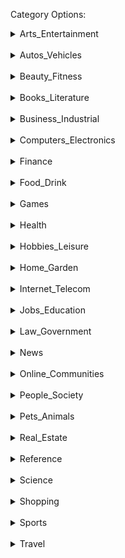 Category Options:
<details>
<summary>Arts_Entertainment</summary>
<br>
<div>Celebrities_Entertainment_News</div><br>
<details>
<summary>Comics_Animation</summary>
<br>
<div>Animated_Films</div><br>
<div>Anime_Manga</div><br>
<div>Cartoons</div><br>
<div>Comics</div>
</details>
<br>
<details>
<summary>Entertainment_Industry</summary>
<br>
<details>
<summary>Film_TV_Industry</summary>
<br>
<div>Film_TV_Awards</div><br>
<div>Film_TV_Production</div>
</details>
<br>
<details>
<summary>Recording_Industry</summary>
<br>
<div>Music_Awards</div><br>
<div>Record_Labels</div>
</details>

</details>
<br>
<details>
<summary>Events_Listings</summary>
<br>
<div>Clubs_Nightlife</div><br>
<div>Concerts_Music_Festivals</div><br>
<div>Film_Festivals</div><br>
<div>Live_Sporting_Events</div><br>
<div>Movie_Listings_Theater_Showtimes</div><br>
<div>Ticket_Sales</div>
</details>
<br>
<details>
<summary>Fun_Trivia</summary>
<br>
<div>DressUp_Fashion_Games</div><br>
<div>FlashBased_Entertainment</div><br>
<div>Fun_Tests_Silly_Surveys</div>
</details>
<br>
<details>
<summary>Humor</summary>
<br>
<div>Comedy_Films</div><br>
<div>Live_Comedy</div><br>
<div>Political_Humor</div><br>
<div>Spoofs_Satire</div><br>
<div>TV_Comedies</div>
</details>
<br>
<details>
<summary>Movies</summary>
<br>
<details>
<summary>Action_Adventure_Films</summary>
<br>
<div>Martial_Arts_Films</div><br>
<div>Superhero_Films</div><br>
<div>Western_Films</div>
</details>
<br>
<div>Animated_Films</div><br>
<div>Bollywood_South_Asian_Film</div><br>
<details>
<summary>Classic_Films</summary>
<br>
<div>Silent_Films</div>
</details>
<br>
<div>Comedy_Films</div><br>
<div>Cult_Indie_Films</div><br>
<div>Documentary_Films</div><br>
<div>Drama_Films</div><br>
<details>
<summary>DVD_Video_Shopping</summary>
<br>
<div>DVD_Video_Rentals</div>
</details>
<br>
<div>Family_Films</div><br>
<div>Film_TV_Awards</div><br>
<div>Film_Festivals</div><br>
<div>Horror_Films</div><br>
<div>Movie_Memorabilia</div><br>
<details>
<summary>Movie_Reference</summary>
<br>
<div>Movie_Reviews_Previews</div>
</details>
<br>
<div>Musical_Films</div><br>
<div>Romance_Films</div><br>
<div>Science_Fiction_Fantasy_Films</div><br>
<div>Thriller_Crime_Mystery_Films</div>
</details>
<br>
<details>
<summary>Music_Audio</summary>
<br>
<div>CD_Audio_Shopping</div><br>
<details>
<summary>Classical_Music</summary>
<br>
<div>Opera</div>
</details>
<br>
<div>Country_Music</div><br>
<div>Dance_Electronic_Music</div><br>
<div>Experimental_Industrial_Music</div><br>
<div>Folk_Traditional_Music</div><br>
<details>
<summary>Jazz_Blues</summary>
<br>
<div>Blues</div><br>
<div>Jazz</div>
</details>
<br>
<div>Latin_Pop</div><br>
<div>Music_Art_Memorabilia</div><br>
<div>Music_Education_Instruction</div><br>
<details>
<summary>Music_Equipment_Technology</summary>
<br>
<div>DJ_Resources_Equipment</div><br>
<div>Music_Recording_Technology</div><br>
<details>
<summary>Musical_Instruments</summary>
<br>
<div>Drums_Percussion</div><br>
<div>Guitars</div><br>
<div>Pianos_Keyboards</div>
</details>
<br>
<div>Samples_Sound_Libraries</div>
</details>
<br>
<details>
<summary>Music_Reference</summary>
<br>
<div>Music_Composition_Theory</div><br>
<div>Sheet_Music</div><br>
<div>Song_Lyrics_Tabs</div>
</details>
<br>
<div>Music_Streams_Downloads</div><br>
<div>Pop_Music</div><br>
<details>
<summary>Radio</summary>
<br>
<div>Podcasting</div><br>
<div>Talk_Radio</div>
</details>
<br>
<details>
<summary>Religious_Music</summary>
<br>
<div>Christian_Gospel_Music</div>
</details>
<br>
<details>
<summary>Rock_Music</summary>
<br>
<div>Classic_Rock_Oldies</div><br>
<div>Hard_Rock_Progressive</div><br>
<div>Indie_Alternative_Music</div><br>
<div>Metal</div><br>
<div>Punk</div>
</details>
<br>
<div>Soundtracks</div><br>
<details>
<summary>Urban_HipHop</summary>
<br>
<div>Rap_HipHop</div><br>
<div>Reggaeton</div><br>
<div>Soul_RB</div>
</details>
<br>
<div>Vocals_Show_Tunes</div><br>
<details>
<summary>World_Music</summary>
<br>
<div>African_Music</div><br>
<div>Arab_Middle_Eastern_Music</div><br>
<div>East_Asian_Music</div><br>
<details>
<summary>Latin_American_Music</summary>
<br>
<div>Brazilian_Music</div><br>
<div>Latin_Pop</div><br>
<div>Reggaeton</div><br>
<div>Salsa_Tropical_Music</div>
</details>
<br>
<details>
<summary>Reggae_Caribbean_Music</summary>
<br>
<div>Reggaeton</div>
</details>
<br>
<div>South_Asian_Music</div>
</details>

</details>
<br>
<details>
<summary>Offbeat</summary>
<br>
<div>Edgy_Bizarre</div><br>
<div>Occult_Paranormal</div>
</details>
<br>
<details>
<summary>Online_Media</summary>
<br>
<div>FlashBased_Entertainment</div><br>
<div>Music_Streams_Downloads</div><br>
<details>
<summary>Online_Games</summary>
<br>
<div>Massive_Multiplayer</div>
</details>
<br>
<details>
<summary>Online_Image_Galleries</summary>
<br>
<div>Photo_Image_Sharing</div><br>
<div>Photo_Rating_Sites</div><br>
<div>Stock_Photography</div>
</details>
<br>
<details>
<summary>Online_Video</summary>
<br>
<div>Video_Sharing</div>
</details>
<br>
<div>Web_Portals</div><br>
<div>Webcams_Virtual_Tours</div>
</details>
<br>
<details>
<summary>Performing_Arts</summary>
<br>
<div>Acting_Theater</div><br>
<div>Broadway_Musical_Theater</div><br>
<div>Dance</div><br>
<div>Opera</div>
</details>
<br>
<details>
<summary>TV_Video</summary>
<br>
<details>
<summary>Online_Video</summary>
<br>
<div>Video_Sharing</div>
</details>
<br>
<div>TV_Commercials</div><br>
<div>TV_Guides_Reference</div><br>
<div>TV_Networks_Stations</div><br>
<details>
<summary>TV_Shows_Programs</summary>
<br>
<div>TV_Comedies</div><br>
<details>
<summary>TV_Dramas</summary>
<br>
<div>TV_Crime_Legal_Shows</div><br>
<div>TV_Medical_Shows</div><br>
<div>TV_Soap_Operas</div>
</details>
<br>
<div>TV_FamilyOriented_Shows</div><br>
<div>TV_Game_Shows</div><br>
<div>TV_Reality_Shows</div><br>
<div>TV_SciFi_Fantasy_Shows</div><br>
<div>TV_Talk_Shows</div>
</details>

</details>
<br>
<details>
<summary>Visual_Art_Design</summary>
<br>
<div>Architecture</div><br>
<div>Art_Craft_Supplies</div><br>
<div>Arts_Education</div><br>
<details>
<summary>Design</summary>
<br>
<div>CAD_CAM</div><br>
<div>Graphic_Design</div><br>
<div>Industrial_Product_Design</div><br>
<div>Interior_Design</div>
</details>
<br>
<div>Painting</div><br>
<details>
<summary>Photographic_Digital_Arts</summary>
<br>
<details>
<summary>Camera_Photo_Equipment</summary>
<br>
<div>Binoculars_Telescopes_Optical_Devices</div><br>
<details>
<summary>Cameras_Camcorders</summary>
<br>
<div>Camcorders</div><br>
<div>Camera_Lenses</div><br>
<div>Cameras</div>
</details>

</details>
<br>
<details>
<summary>Photo_Video_Software</summary>
<br>
<div>Video_File_Formats_Codecs</div>
</details>

</details>

</details>

</details>
<br>
<details>
<summary>Autos_Vehicles</summary>
<br>
<div>Automotive_Industry</div><br>
<div>Bicycles_Accessories</div><br>
<div>Boats_Watercraft</div><br>
<div>Campers_RVs</div><br>
<div>Classic_Vehicles</div><br>
<details>
<summary>Commercial_Vehicles</summary>
<br>
<div>Cargo_Trucks_Trailers</div>
</details>
<br>
<div>Custom_Performance_Vehicles</div><br>
<details>
<summary>Hybrid_Alternative_Vehicles</summary>
<br>
<div>Electric_PlugIn_Vehicles</div>
</details>
<br>
<div>Microcars_City_Cars</div><br>
<div>Motorcycles</div><br>
<div>OffRoad_Vehicles</div><br>
<div>Personal_Aircraft</div><br>
<div>Scooters_Mopeds</div><br>
<details>
<summary>Trucks_SUVs</summary>
<br>
<div>SUVs</div><br>
<div>Trucks</div><br>
<div>Vans_Minivans</div>
</details>
<br>
<details>
<summary>Vehicle_Brands</summary>
<br>
<div>Acura</div><br>
<div>Audi</div><br>
<div>Bentley</div><br>
<div>BMW</div><br>
<div>Buick</div><br>
<div>Cadillac</div><br>
<div>Chevrolet</div><br>
<div>Chrysler</div><br>
<div>Citroën</div><br>
<div>Dodge</div><br>
<div>Ferrari</div><br>
<div>Fiat</div><br>
<div>Ford</div><br>
<div>GMDaewoo</div><br>
<div>GMC</div><br>
<div>Honda</div><br>
<div>Hummer</div><br>
<div>Hyundai</div><br>
<div>Isuzu</div><br>
<div>Jaguar</div><br>
<div>Jeep</div><br>
<div>Kia</div><br>
<div>Lamborghini</div><br>
<div>Land_Rover</div><br>
<div>Lexus</div><br>
<div>Lincoln</div><br>
<div>Maserati</div><br>
<div>Mazda</div><br>
<div>MercedesBenz</div><br>
<div>Mercury</div><br>
<div>Mini</div><br>
<div>Mitsubishi</div><br>
<details>
<summary>Nissan</summary>
<br>
<div>Infiniti</div>
</details>
<br>
<div>Peugeot</div><br>
<div>Pontiac</div><br>
<div>Porsche</div><br>
<div>RenaultSamsung</div><br>
<div>RollsRoyce</div><br>
<div>Saab</div><br>
<div>Saturn</div><br>
<div>Subaru</div><br>
<div>Suzuki</div><br>
<details>
<summary>Toyota</summary>
<br>
<div>Scion</div>
</details>
<br>
<div>VauxhallOpel</div><br>
<div>Volkswagen</div><br>
<div>Volvo</div>
</details>
<br>
<details>
<summary>Vehicle_Codes_Driving_Laws</summary>
<br>
<div>Drunk_Driving_Law</div>
</details>
<br>
<div>Vehicle_Licensing_Registration</div><br>
<div>Vehicle_Maintenance</div><br>
<details>
<summary>Vehicle_Parts_Accessories</summary>
<br>
<div>Auto_Exterior</div><br>
<div>Auto_Interior</div><br>
<details>
<summary>Car_Electronics</summary>
<br>
<div>Car_Audio</div><br>
<div>Car_Video</div><br>
<div>GPS_Navigation</div>
</details>
<br>
<div>Engine_Transmission</div><br>
<div>Vehicle_Fuels_Lubricants</div><br>
<div>Vehicle_Wheels_Tires</div>
</details>
<br>
<details>
<summary>Vehicle_Shopping</summary>
<br>
<div>Fuel_Economy_Gas_Prices</div><br>
<div>Vehicle_Specs_Reviews_Comparisons</div>
</details>
<br>
<div>Vehicle_Shows</div>
</details>
<br>
<details>
<summary>Beauty_Fitness</summary>
<br>
<div>Beauty_Pageants</div><br>
<div>Body_Art</div><br>
<details>
<summary>Cosmetic_Procedures</summary>
<br>
<div>Cosmetic_Surgery</div>
</details>
<br>
<div>Cosmetology_Beauty_Professionals</div><br>
<details>
<summary>Face_Body_Care</summary>
<br>
<div>Hygiene_Toiletries</div><br>
<div>MakeUp_Cosmetics</div><br>
<div>Perfumes_Fragrances</div><br>
<div>Skin_Nail_Care</div><br>
<div>Unwanted_Body_Facial_Hair_Removal</div>
</details>
<br>
<details>
<summary>Fashion_Style</summary>
<br>
<div>Fashion_Designers_Collections</div><br>
<div>Fashion_Modeling</div>
</details>
<br>
<details>
<summary>Fitness</summary>
<br>
<div>Bodybuilding</div><br>
<div>Yoga_Pilates</div>
</details>
<br>
<details>
<summary>Hair_Care</summary>
<br>
<div>Hair_Loss</div>
</details>
<br>
<details>
<summary>Spas_Beauty_Services</summary>
<br>
<div>Massage_Therapy</div>
</details>
<br>
<div>Weight_Loss</div>
</details>
<br>
<details>
<summary>Books_Literature</summary>
<br>
<div>Biographies_Quotations</div><br>
<div>Book_Retailers</div><br>
<div>Childrens_Literature</div><br>
<div>EBooks</div><br>
<div>Fan_Fiction</div><br>
<div>Literary_Classics</div><br>
<div>Magazines</div><br>
<div>Poetry</div><br>
<div>Writers_Resources</div>
</details>
<br>
<details>
<summary>Business_Industrial</summary>
<br>
<details>
<summary>Advertising_Marketing</summary>
<br>
<details>
<summary>Marketing_Services</summary>
<br>
<div>Loyalty_Cards_Programs</div>
</details>
<br>
<div>Public_Relations</div><br>
<div>Search_Engine_Optimization_Marketing</div><br>
<div>Telemarketing</div>
</details>
<br>
<details>
<summary>Aerospace_Defense</summary>
<br>
<div>Defense_Industry</div><br>
<div>Space_Technology</div>
</details>
<br>
<details>
<summary>Agriculture_Forestry</summary>
<br>
<div>Agricultural_Equipment</div><br>
<div>Aquaculture</div><br>
<div>Crops_Seed</div><br>
<div>Food_Production</div><br>
<div>Forestry</div><br>
<div>Horticulture</div><br>
<div>Livestock</div>
</details>
<br>
<div>Automotive_Industry</div><br>
<div>Business_Education</div><br>
<details>
<summary>Business_Finance</summary>
<br>
<div>Commercial_Lending</div><br>
<div>Investment_Banking</div><br>
<div>Risk_Management</div><br>
<div>Venture_Capital</div>
</details>
<br>
<details>
<summary>Business_News</summary>
<br>
<details>
<summary>Company_News</summary>
<br>
<div>Company_Earnings</div><br>
<div>Mergers_Acquisitions</div>
</details>
<br>
<div>Economy_News</div><br>
<div>Financial_Markets</div><br>
<div>Fiscal_Policy_News</div>
</details>
<br>
<details>
<summary>Business_Operations</summary>
<br>
<div>Business_Plans_Presentations</div><br>
<details>
<summary>Human_Resources</summary>
<br>
<div>Compensation_Benefits</div><br>
<div>Corporate_Training</div><br>
<div>Payroll_Services</div><br>
<div>Recruitment_Staffing</div>
</details>
<br>
<details>
<summary>Management</summary>
<br>
<div>Business_Process</div><br>
<details>
<summary>Project_Management</summary>
<br>
<div>Project_Management_Software</div>
</details>
<br>
<div>Strategic_Planning</div><br>
<div>Supply_Chain_Management</div>
</details>

</details>
<br>
<details>
<summary>Business_Services</summary>
<br>
<details>
<summary>Advertising_Marketing</summary>
<br>
<details>
<summary>Marketing_Services</summary>
<br>
<div>Loyalty_Cards_Programs</div>
</details>
<br>
<div>Public_Relations</div><br>
<div>Search_Engine_Optimization_Marketing</div><br>
<div>Telemarketing</div>
</details>
<br>
<div>Consulting</div><br>
<details>
<summary>Corporate_Events</summary>
<br>
<div>Trade_Shows_Conventions</div>
</details>
<br>
<details>
<summary>ECommerce_Services</summary>
<br>
<div>Merchant_Services_Payment_Systems</div>
</details>
<br>
<div>Fire_Security_Services</div><br>
<div>Knowledge_Management</div><br>
<details>
<summary>Office_Services</summary>
<br>
<div>Office_Facilities_Management</div>
</details>
<br>
<details>
<summary>Office_Supplies</summary>
<br>
<div>Business_Cards_Stationary</div><br>
<div>Office_Furniture</div><br>
<details>
<summary>Printers_Copiers_Fax</summary>
<br>
<div>Copiers</div><br>
<div>Fax_Machines</div><br>
<div>Ink_Toner</div><br>
<div>Printers</div><br>
<div>Scanners</div>
</details>

</details>
<br>
<div>Outsourcing</div><br>
<details>
<summary>Photo_Video_Services</summary>
<br>
<div>Stock_Photography</div>
</details>
<br>
<div>Physical_Asset_Management</div><br>
<div>Quality_Control_Tracking</div><br>
<div>Signage</div><br>
<div>Writing_Editing_Services</div>
</details>
<br>
<details>
<summary>Chemicals_Industry</summary>
<br>
<div>Agrochemicals</div><br>
<div>Cleaning_Agents</div><br>
<div>Coatings_Adhesives</div><br>
<div>Dyes_Pigments</div><br>
<div>Plastics_Polymers</div>
</details>
<br>
<details>
<summary>Construction_Maintenance</summary>
<br>
<details>
<summary>Building_Materials_Supplies</summary>
<br>
<div>Doors_Windows</div><br>
<div>HVAC_Climate_Control</div><br>
<div>Nails_Screws_Fasteners</div><br>
<div>Plumbing_Fixtures_Equipment</div><br>
<div>Wood_Plastics</div>
</details>
<br>
<div>Civil_Engineering</div><br>
<div>Construction_Consulting_Contracting</div><br>
<div>Urban_Regional_Planning</div>
</details>
<br>
<details>
<summary>Energy_Utilities</summary>
<br>
<div>Electricity</div><br>
<div>Nuclear_Energy</div><br>
<details>
<summary>Oil_Gas</summary>
<br>
<div>Vehicle_Fuels_Lubricants</div>
</details>
<br>
<div>Renewable_Alternative_Energy</div><br>
<details>
<summary>Waste_Management</summary>
<br>
<div>Recycling</div>
</details>
<br>
<div>Water_Supply_Treatment</div>
</details>
<br>
<details>
<summary>Enterprise_Technology</summary>
<br>
<div>Customer_Relationship_Management</div><br>
<div>Data_Management</div><br>
<details>
<summary>ECommerce_Services</summary>
<br>
<div>Merchant_Services_Payment_Systems</div>
</details>
<br>
<div>Enterprise_Resource_Planning</div>
</details>
<br>
<details>
<summary>Entertainment_Industry</summary>
<br>
<details>
<summary>Film_TV_Industry</summary>
<br>
<div>Film_TV_Awards</div><br>
<div>Film_TV_Production</div>
</details>
<br>
<details>
<summary>Recording_Industry</summary>
<br>
<div>Music_Awards</div><br>
<div>Record_Labels</div>
</details>

</details>
<br>
<details>
<summary>Hospitality_Industry</summary>
<br>
<div>Event_Planning</div><br>
<details>
<summary>Food_Service</summary>
<br>
<div>Grocery_Food_Retailers</div><br>
<div>Restaurant_Supply</div>
</details>

</details>
<br>
<details>
<summary>Industrial_Materials_Equipment</summary>
<br>
<details>
<summary>Fluid_Handling</summary>
<br>
<div>Valves_Hoses_Fittings</div>
</details>
<br>
<div>Generators</div><br>
<div>Heavy_Machinery</div>
</details>
<br>
<details>
<summary>Manufacturing</summary>
<br>
<div>Factory_Automation</div>
</details>
<br>
<div>Metals_Mining</div><br>
<div>Pharmaceuticals_Biotech</div><br>
<details>
<summary>Printing_Publishing</summary>
<br>
<details>
<summary>Document_Printing_Services</summary>
<br>
<div>Business_Cards_Stationary</div>
</details>
<br>
<div>Journalism_News_Industry</div>
</details>
<br>
<div>Professional_Trade_Associations</div><br>
<details>
<summary>Retail_Trade</summary>
<br>
<div>Retail_Equipment_Technology</div>
</details>
<br>
<details>
<summary>Small_Business</summary>
<br>
<div>Business_Formation</div><br>
<div>Home_Office</div><br>
<div>MLM_Business_Opportunities</div>
</details>
<br>
<div>Textiles_Nonwovens</div><br>
<details>
<summary>Transportation_Logistics</summary>
<br>
<div>Aviation</div><br>
<div>Distribution_Logistics</div><br>
<details>
<summary>Freight_Trucking</summary>
<br>
<div>Cargo_Trucks_Trailers</div>
</details>
<br>
<div>Import_Export</div><br>
<details>
<summary>Mail_Package_Delivery</summary>
<br>
<div>Couriers_Messengers</div>
</details>
<br>
<div>Maritime_Transport</div><br>
<div>Moving_Relocation</div><br>
<div>Packaging</div><br>
<details>
<summary>Parking</summary>
<br>
<div>Airport_Parking_Transportation</div>
</details>
<br>
<div>Public_Storage</div><br>
<div>Rail_Transport</div><br>
<div>Urban_Transport</div>
</details>

</details>
<br>
<details>
<summary>Computers_Electronics</summary>
<br>
<div>CAD_CAM</div><br>
<details>
<summary>Computer_Hardware</summary>
<br>
<details>
<summary>Computer_Components</summary>
<br>
<div>Chips_Processors</div><br>
<div>Computer_Memory</div><br>
<div>Sound_Video_Cards</div>
</details>
<br>
<details>
<summary>Computer_Drives_Storage</summary>
<br>
<div>CD_DVD_Drives_Burners</div><br>
<div>CD_DVD_Storage_Media</div><br>
<div>Computer_Memory</div><br>
<div>Data_Backup_Recovery</div><br>
<div>Flash_Drives_Memory_Cards</div><br>
<div>Hard_Drives</div><br>
<div>Memory_Card_Readers</div><br>
<div>Network_Storage</div>
</details>
<br>
<details>
<summary>Computer_Peripherals</summary>
<br>
<div>Computer_Monitors_Displays</div><br>
<div>Input_Devices</div><br>
<details>
<summary>Printers_Copiers_Fax</summary>
<br>
<div>Copiers</div><br>
<div>Fax_Machines</div><br>
<div>Ink_Toner</div><br>
<div>Printers</div><br>
<div>Scanners</div>
</details>

</details>
<br>
<div>Computer_Servers</div><br>
<div>Desktop_Computers</div><br>
<div>Hardware_Modding_Tuning</div><br>
<details>
<summary>Laptops_Notebooks</summary>
<br>
<div>Tablet_PCs</div>
</details>

</details>
<br>
<details>
<summary>Computer_Security</summary>
<br>
<div>Antivirus_Malware</div><br>
<div>Network_Security</div>
</details>
<br>
<details>
<summary>Consumer_Electronics</summary>
<br>
<details>
<summary>Audio_Equipment</summary>
<br>
<div>Headphones</div><br>
<div>MP3_Portable_Media_Players</div><br>
<div>Speakers</div><br>
<div>Stereo_Systems_Components</div>
</details>
<br>
<details>
<summary>Camera_Photo_Equipment</summary>
<br>
<div>Binoculars_Telescopes_Optical_Devices</div><br>
<details>
<summary>Cameras_Camcorders</summary>
<br>
<div>Camcorders</div><br>
<div>Camera_Lenses</div><br>
<div>Cameras</div>
</details>

</details>
<br>
<details>
<summary>Car_Electronics</summary>
<br>
<div>Car_Audio</div><br>
<div>Car_Video</div><br>
<div>GPS_Navigation</div>
</details>
<br>
<div>Electronic_Accessories</div><br>
<details>
<summary>Gadgets_Portable_Electronics</summary>
<br>
<div>EBook_Readers</div><br>
<div>Handheld_Game_Consoles</div><br>
<div>MP3_Portable_Media_Players</div><br>
<div>PDAs_Handhelds</div>
</details>
<br>
<details>
<summary>Game_Systems_Consoles</summary>
<br>
<div>Handheld_Game_Consoles</div><br>
<div>Nintendo</div><br>
<div>Sony_PlayStation</div><br>
<div>Xbox</div>
</details>
<br>
<div>GPS_Navigation</div><br>
<details>
<summary>TV_Video_Equipment</summary>
<br>
<div>DVRs_SetTop_Boxes</div><br>
<div>Home_Theater_Systems</div><br>
<div>Projectors_Screens</div><br>
<details>
<summary>Televisions</summary>
<br>
<div>HDTVs</div><br>
<div>LCD_TVs</div><br>
<div>Plasma_TVs</div><br>
<div>Projection_TVs</div>
</details>
<br>
<details>
<summary>Video_Players_Recorders</summary>
<br>
<div>BluRay_Players_Recorders</div><br>
<div>DVD_Players_Recorders</div>
</details>

</details>

</details>
<br>
<details>
<summary>Electronics_Electrical</summary>
<br>
<div>Data_Sheets_Electronics_Reference</div><br>
<div>Electromechanical_Devices</div><br>
<div>Electronic_Components</div><br>
<div>Optoelectronics_Fiber</div><br>
<div>Power_Supplies</div><br>
<div>Test_Measurement</div>
</details>
<br>
<details>
<summary>Enterprise_Technology</summary>
<br>
<div>Customer_Relationship_Management</div><br>
<div>Data_Management</div><br>
<details>
<summary>ECommerce_Services</summary>
<br>
<div>Merchant_Services_Payment_Systems</div>
</details>
<br>
<div>Enterprise_Resource_Planning</div>
</details>
<br>
<details>
<summary>Networking</summary>
<br>
<div>Data_Formats_Protocols</div><br>
<div>Distributed_Parallel_Computing</div><br>
<div>Network_Monitoring_Management</div><br>
<div>Networking_Equipment</div><br>
<div>VPN_Remote_Access</div>
</details>
<br>
<details>
<summary>Programming</summary>
<br>
<div>C_Cplusplus</div><br>
<div>Developer_Jobs</div><br>
<div>Development_Tools</div><br>
<div>Java</div><br>
<div>Scripting_Languages</div><br>
<div>Windows_NET</div>
</details>
<br>
<details>
<summary>Software</summary>
<br>
<details>
<summary>Business_Productivity_Software</summary>
<br>
<div>Accounting_Financial_Software</div><br>
<div>Calendar_Scheduling_Software</div><br>
<div>Presentation_Software</div><br>
<div>Project_Management_Software</div><br>
<div>Spreadsheet_Software</div><br>
<div>Word_Processing_Software</div>
</details>
<br>
<div>Device_Drivers</div><br>
<div>Educational_Software</div><br>
<div>Freeware_Shareware</div><br>
<details>
<summary>Internet_Software</summary>
<br>
<div>Content_Management</div><br>
<div>Internet_Clients_Browsers</div><br>
<div>Proxying_Filtering</div>
</details>
<br>
<details>
<summary>Mobile_Apps_AddOns</summary>
<br>
<div>Ringtones_Mobile_Goodies</div>
</details>
<br>
<details>
<summary>Multimedia_Software</summary>
<br>
<details>
<summary>Audio_Music_Software</summary>
<br>
<div>Audio_Files_Formats_Codecs</div>
</details>
<br>
<details>
<summary>Desktop_Publishing</summary>
<br>
<div>Fonts</div>
</details>
<br>
<div>Graphics_Animation_Software</div><br>
<div>Media_Players</div><br>
<details>
<summary>Photo_Video_Software</summary>
<br>
<div>Video_File_Formats_Codecs</div>
</details>

</details>
<br>
<div>Open_Source</div><br>
<details>
<summary>Operating_Systems</summary>
<br>
<div>Linux_Unix</div><br>
<div>Mac_OS</div><br>
<div>Mobile_OS</div><br>
<div>Windows_OS</div>
</details>
<br>
<div>Software_Utilities</div><br>
<div>Web_Apps_Online_Tools</div>
</details>
<br>
<div>Technical_Support</div><br>
<div>Technology_News</div>
</details>
<br>
<details>
<summary>Finance</summary>
<br>
<details>
<summary>Accounting_Auditing</summary>
<br>
<div>Accounting_Financial_Software</div><br>
<div>Tax_Preparation_Planning</div>
</details>
<br>
<div>Banking</div><br>
<details>
<summary>Credit_Lending</summary>
<br>
<div>Auto_Financing</div><br>
<div>College_Financing</div><br>
<div>Credit_Cards</div><br>
<div>Debt_Management</div><br>
<div>Home_Financing</div>
</details>
<br>
<div>Currencies_Foreign_Exchange</div><br>
<div>Financial_Planning</div><br>
<details>
<summary>Grants_Financial_Assistance</summary>
<br>
<div>College_Financing</div>
</details>
<br>
<details>
<summary>Insurance</summary>
<br>
<div>Auto_Insurance</div><br>
<div>Health_Insurance</div><br>
<div>Home_Insurance</div>
</details>
<br>
<details>
<summary>Investing</summary>
<br>
<div>Commodities_Futures_Trading</div>
</details>
<br>
<div>Retirement_Pension</div>
</details>
<br>
<details>
<summary>Food_Drink</summary>
<br>
<details>
<summary>Alcoholic_Beverages</summary>
<br>
<div>Beer</div><br>
<div>Liquor</div><br>
<div>Wine</div>
</details>
<br>
<div>Candy_Sweets</div><br>
<details>
<summary>Cooking_Recipes</summary>
<br>
<div>Baked_Goods</div><br>
<div>Fruits_Vegetables</div><br>
<div>Meat_Seafood</div><br>
<div>Soups_Stews</div><br>
<div>Vegetarian_Cuisine</div><br>
<details>
<summary>World_Cuisines</summary>
<br>
<div>Asian_Cuisine</div><br>
<div>Latin_American_Cuisine</div><br>
<div>Mediterranean_Cuisine</div><br>
<div>North_American_Cuisine</div>
</details>

</details>
<br>
<div>Culinary_Training</div><br>
<div>Grocery_Food_Retailers</div><br>
<details>
<summary>NonAlcoholic_Beverages</summary>
<br>
<div>Coffee_Tea</div>
</details>
<br>
<details>
<summary>Restaurants</summary>
<br>
<div>Dining_Guides</div><br>
<div>Fast_Food</div><br>
<div>Restaurant_Supply</div>
</details>

</details>
<br>
<details>
<summary>Games</summary>
<br>
<div>Arcade_CoinOp_Games</div><br>
<details>
<summary>Board_Games</summary>
<br>
<div>Chess_Abstract_Strategy_Games</div><br>
<div>Miniatures_Wargaming</div>
</details>
<br>
<details>
<summary>Card_Games</summary>
<br>
<div>Collectible_Card_Games</div><br>
<div>Poker_Casino_Games</div>
</details>
<br>
<details>
<summary>Computer_Video_Games</summary>
<br>
<div>Action_Platform_Games</div><br>
<div>Adventure_Games</div><br>
<div>Casual_Games</div><br>
<div>Driving_Racing_Games</div><br>
<div>Fighting_Games</div><br>
<details>
<summary>Game_Systems_Consoles</summary>
<br>
<div>Handheld_Game_Consoles</div><br>
<div>Nintendo</div><br>
<div>Sony_PlayStation</div><br>
<div>Xbox</div>
</details>
<br>
<details>
<summary>Gaming_Media_Reference</summary>
<br>
<div>Game_Cheats_Hints</div>
</details>
<br>
<div>Music_Dance_Games</div><br>
<div>Shooter_Games</div><br>
<div>Simulation_Games</div><br>
<div>Sports_Games</div><br>
<div>Strategy_Games</div><br>
<div>Video_Game_Emulation</div><br>
<div>Video_Game_Retailers</div>
</details>
<br>
<details>
<summary>FamilyOriented_Games_Activities</summary>
<br>
<div>Drawing_Coloring</div><br>
<div>DressUp_Fashion_Games</div>
</details>
<br>
<details>
<summary>Online_Games</summary>
<br>
<div>Massive_Multiplayer</div>
</details>
<br>
<div>Party_Games</div><br>
<div>Puzzles_Brainteasers</div><br>
<div>Roleplaying_Games</div><br>
<details>
<summary>Table_Games</summary>
<br>
<div>Billiards</div><br>
<div>Table_Tennis</div>
</details>

</details>
<br>
<details>
<summary>Health</summary>
<br>
<details>
<summary>Aging_Geriatrics</summary>
<br>
<div>Alzheimers_Disease</div>
</details>
<br>
<details>
<summary>Alternative_Natural_Medicine</summary>
<br>
<div>Acupuncture_Chinese_Medicine</div><br>
<div>Cleansing_Detoxification</div>
</details>
<br>
<details>
<summary>Health_Conditions</summary>
<br>
<div>AIDS_HIV</div><br>
<div>Allergies</div><br>
<div>Arthritis</div><br>
<div>Cancer</div><br>
<div>Cold_Flu</div><br>
<div>Diabetes</div><br>
<div>Ear_Nose_Throat</div><br>
<div>Eating_Disorders</div><br>
<details>
<summary>Endocrine_Conditions</summary>
<br>
<div>Diabetes</div><br>
<div>Thyroid_Conditions</div>
</details>
<br>
<div>Genetic_Disorders</div><br>
<div>GERD_Digestive_Disorders</div><br>
<div>Heart_Hypertension</div><br>
<details>
<summary>Infectious_Diseases</summary>
<br>
<div>Cold_Flu</div><br>
<div>Parasites_Parasitic_Diseases</div><br>
<details>
<summary>Sexually_Transmitted_Diseases</summary>
<br>
<div>AIDS_HIV</div>
</details>
<br>
<div>Vaccines_Immunizations</div>
</details>
<br>
<div>Injury</div><br>
<details>
<summary>Neurological_Disorders</summary>
<br>
<div>Alzheimers_Disease</div>
</details>
<br>
<div>Obesity</div><br>
<details>
<summary>Pain_Management</summary>
<br>
<div>Headaches_Migraines</div>
</details>
<br>
<details>
<summary>Respiratory_Conditions</summary>
<br>
<div>Asthma</div>
</details>
<br>
<div>Skin_Conditions</div><br>
<div>Sleep_Disorders</div>
</details>
<br>
<div>Health_Education_Medical_Training</div><br>
<div>Health_Foundations_Medical_Research</div><br>
<details>
<summary>Health_News</summary>
<br>
<div>Health_Policy</div>
</details>
<br>
<details>
<summary>Medical_Devices_Equipment</summary>
<br>
<details>
<summary>Assistive_Technology</summary>
<br>
<div>Mobility_Equipment_Accessories</div>
</details>

</details>
<br>
<details>
<summary>Medical_Facilities_Services</summary>
<br>
<div>Doctors_Offices</div><br>
<div>Hospitals_Treatment_Centers</div><br>
<details>
<summary>Medical_Procedures</summary>
<br>
<div>Medical_Tests_Exams</div><br>
<details>
<summary>Surgery</summary>
<br>
<div>Cosmetic_Surgery</div>
</details>
<br>
<div>Vaccines_Immunizations</div>
</details>
<br>
<div>Physical_Therapy</div>
</details>
<br>
<details>
<summary>Medical_Literature_Resources</summary>
<br>
<div>Medical_Photos_Illustration</div>
</details>
<br>
<details>
<summary>Mens_Health</summary>
<br>
<div>Erectile_Dysfunction</div>
</details>
<br>
<details>
<summary>Mental_Health</summary>
<br>
<div>Anxiety_Stress</div><br>
<div>Depression</div><br>
<details>
<summary>Learning_Developmental_Disabilities</summary>
<br>
<div>ADD_ADHD</div>
</details>

</details>
<br>
<details>
<summary>Nursing</summary>
<br>
<div>Assisted_Living_Long_Term_Care</div>
</details>
<br>
<details>
<summary>Nutrition</summary>
<br>
<details>
<summary>Special_Restricted_Diets</summary>
<br>
<div>Cholesterol_Issues</div>
</details>
<br>
<div>Vitamins_Supplements</div>
</details>
<br>
<div>Oral_Dental_Care</div><br>
<div>Pediatrics</div><br>
<details>
<summary>Pharmacy</summary>
<br>
<div>Drugs_Medications</div>
</details>
<br>
<details>
<summary>Public_Health</summary>
<br>
<div>Health_Policy</div><br>
<div>Occupational_Health_Safety</div><br>
<div>Poisons_Overdoses</div><br>
<div>Vaccines_Immunizations</div>
</details>
<br>
<details>
<summary>Reproductive_Health</summary>
<br>
<div>Birth_Control</div><br>
<div>Erectile_Dysfunction</div><br>
<div>Infertility</div><br>
<details>
<summary>OBGYN</summary>
<br>
<div>Pregnancy_Maternity</div>
</details>
<br>
<div>Sex_Education_Counseling</div><br>
<div>Sexual_Enhancement</div><br>
<details>
<summary>Sexually_Transmitted_Diseases</summary>
<br>
<div>AIDS_HIV</div>
</details>

</details>
<br>
<details>
<summary>Substance_Abuse</summary>
<br>
<div>Drug_Alcohol_Testing</div><br>
<div>Drug_Alcohol_Treatment</div><br>
<div>Smoking_Smoking_Cessation</div><br>
<div>Steroids_PerformanceEnhancing_Drugs</div>
</details>
<br>
<details>
<summary>Vision_Care</summary>
<br>
<div>Eyeglasses_Contacts</div>
</details>
<br>
<details>
<summary>Womens_Health</summary>
<br>
<details>
<summary>OBGYN</summary>
<br>
<div>Pregnancy_Maternity</div>
</details>

</details>

</details>
<br>
<details>
<summary>Hobbies_Leisure</summary>
<br>
<div>Antiques_Collectibles</div><br>
<div>Bowling</div><br>
<div>Clubs_Nightlife</div><br>
<div>Clubs_Organizations</div><br>
<details>
<summary>Contests_Awards_Prizes</summary>
<br>
<div>Film_TV_Awards</div><br>
<div>Lottery_Sweepstakes</div>
</details>
<br>
<details>
<summary>Crafts</summary>
<br>
<div>Fiber_Textile_Arts</div>
</details>
<br>
<details>
<summary>Cycling</summary>
<br>
<div>Bicycles_Accessories</div>
</details>
<br>
<details>
<summary>Outdoors</summary>
<br>
<div>Equestrian</div><br>
<div>Fishing</div><br>
<div>Hiking_Camping</div><br>
<div>Hunting_Shooting</div>
</details>
<br>
<div>Paintball</div><br>
<details>
<summary>Pets_Animals</summary>
<br>
<details>
<summary>Animal_Products_Services</summary>
<br>
<div>Animal_Welfare</div><br>
<div>Pet_Food_Supplies</div><br>
<div>Veterinarians</div>
</details>
<br>
<details>
<summary>Pets</summary>
<br>
<div>Birds</div><br>
<div>Cats</div><br>
<div>Dogs</div><br>
<div>Exotic_Pets</div><br>
<div>Fish_Aquaria</div><br>
<div>Horses</div><br>
<div>Rabbits_Rodents</div><br>
<div>Reptiles_Amphibians</div>
</details>
<br>
<details>
<summary>Wildlife</summary>
<br>
<div>Insects_Entomology</div><br>
<div>ZoosAquariumsPreserves</div>
</details>

</details>
<br>
<details>
<summary>Photographic_Digital_Arts</summary>
<br>
<details>
<summary>Camera_Photo_Equipment</summary>
<br>
<div>Binoculars_Telescopes_Optical_Devices</div><br>
<details>
<summary>Cameras_Camcorders</summary>
<br>
<div>Camcorders</div><br>
<div>Camera_Lenses</div><br>
<div>Cameras</div>
</details>

</details>
<br>
<details>
<summary>Photo_Video_Software</summary>
<br>
<div>Video_File_Formats_Codecs</div>
</details>

</details>
<br>
<div>Radio_Control_Modeling</div><br>
<details>
<summary>Recreational_Aviation</summary>
<br>
<div>Personal_Aircraft</div>
</details>
<br>
<div>Running_Walking</div><br>
<details>
<summary>Special_Occasions</summary>
<br>
<details>
<summary>Gifts_Special_Event_Items</summary>
<br>
<div>Cards_Greetings</div><br>
<div>Flowers</div><br>
<div>Gifts</div><br>
<div>Party_Holiday_Supplies</div>
</details>
<br>
<details>
<summary>Holidays_Seasonal_Events</summary>
<br>
<div>Birthdays_Name_Days</div><br>
<div>Carnival_Mardi_Gras</div><br>
<details>
<summary>Christian_Holidays</summary>
<br>
<div>Christmas</div><br>
<div>Easter</div>
</details>
<br>
<div>Halloween_October_31st</div><br>
<div>Islamic_Holidays</div><br>
<div>Jewish_Holidays</div><br>
<div>New_Year</div><br>
<div>Thanksgiving</div><br>
<div>Valentines_Day</div>
</details>
<br>
<div>Weddings</div>
</details>
<br>
<details>
<summary>Subcultures_Niche_Interests</summary>
<br>
<div>Goth_Subculture</div><br>
<div>Science_Fiction_Fantasy</div>
</details>
<br>
<details>
<summary>Water_Activities</summary>
<br>
<details>
<summary>Boating</summary>
<br>
<div>Boats_Watercraft</div>
</details>
<br>
<div>Diving_Underwater_Activities</div><br>
<div>Surf_Swim</div><br>
<div>Water_Sports</div>
</details>

</details>
<br>
<details>
<summary>Home_Garden</summary>
<br>
<details>
<summary>Bed_Bath</summary>
<br>
<div>Bathroom</div><br>
<details>
<summary>Bedroom</summary>
<br>
<div>Bedding_Bed_Linens</div><br>
<div>Beds_Headboards</div><br>
<div>Mattresses</div>
</details>

</details>
<br>
<details>
<summary>Domestic_Services</summary>
<br>
<div>Cleaning_Supplies_Services</div>
</details>
<br>
<div>Gardening_Landscaping</div><br>
<details>
<summary>Home_Appliances</summary>
<br>
<div>Major_Kitchen_Appliances</div><br>
<div>Small_Kitchen_Appliances</div><br>
<div>Water_Filters_Purifiers</div>
</details>
<br>
<details>
<summary>Home_Furnishings</summary>
<br>
<div>Clocks</div><br>
<div>Lamps_Lighting</div><br>
<div>Rugs_Carpets</div><br>
<div>Sofas_Chairs</div>
</details>
<br>
<details>
<summary>Home_Improvement</summary>
<br>
<div>Construction_Power_Tools</div><br>
<div>Doors_Windows</div><br>
<details>
<summary>Flooring</summary>
<br>
<div>Rugs_Carpets</div>
</details>
<br>
<div>House_Painting_Finishing</div><br>
<div>HVAC_Climate_Control</div><br>
<div>Plumbing</div><br>
<div>Roofing</div>
</details>
<br>
<div>Home_Storage_Shelving</div><br>
<div>Homemaking_Interior_Decor</div><br>
<div>HVAC_Climate_Control</div><br>
<details>
<summary>Kitchen_Dining</summary>
<br>
<details>
<summary>Cookware_Diningware</summary>
<br>
<div>Cutlery_Cutting_Accessories</div>
</details>
<br>
<div>Major_Kitchen_Appliances</div><br>
<div>Small_Kitchen_Appliances</div>
</details>
<br>
<div>Laundry</div><br>
<div>Nursery_Playroom</div><br>
<div>Pest_Control</div><br>
<div>Swimming_Pools_Spas</div><br>
<div>Yard_Patio</div>
</details>
<br>
<details>
<summary>Internet_Telecom</summary>
<br>
<details>
<summary>Communications_Equipment</summary>
<br>
<div>Radio_Equipment</div>
</details>
<br>
<details>
<summary>Email_Messaging</summary>
<br>
<div>Microblogging</div><br>
<div>Text_Instant_Messaging</div><br>
<div>Voice_Video_Chat</div>
</details>
<br>
<details>
<summary>Mobile_Wireless</summary>
<br>
<details>
<summary>Mobile_Wireless_Accessories</summary>
<br>
<div>Bluetooth_Accessories</div>
</details>
<br>
<details>
<summary>Mobile_Apps_AddOns</summary>
<br>
<div>Ringtones_Mobile_Goodies</div>
</details>
<br>
<div>Mobile_OS</div><br>
<details>
<summary>Mobile_Phones</summary>
<br>
<div>Smart_Phones</div>
</details>

</details>
<br>
<details>
<summary>Search_Engines</summary>
<br>
<div>People_Search</div>
</details>
<br>
<details>
<summary>Service_Providers</summary>
<br>
<div>Cable_Satellite_Providers</div><br>
<div>ISPs</div><br>
<details>
<summary>Phone_Service_Providers</summary>
<br>
<div>Calling_Cards</div>
</details>

</details>
<br>
<div>Teleconferencing</div><br>
<div>Web_Apps_Online_Tools</div><br>
<div>Web_Portals</div><br>
<details>
<summary>Web_Services</summary>
<br>
<div>Affiliate_Programs</div><br>
<div>Search_Engine_Optimization_Marketing</div><br>
<div>Web_Design_Development</div><br>
<div>Web_Hosting_Domain_Registration</div><br>
<div>Web_Stats_Analytics</div>
</details>

</details>
<br>
<details>
<summary>Jobs_Education</summary>
<br>
<details>
<summary>Education</summary>
<br>
<div>Academic_Conferences_Publications</div><br>
<div>Alumni_Reunions</div><br>
<div>Arts_Education</div><br>
<div>Business_Education</div><br>
<div>Colleges_Universities</div><br>
<div>Distance_Learning</div><br>
<div>Early_Childhood_Education</div><br>
<div>Foreign_Language_Study</div><br>
<div>Health_Education_Medical_Training</div><br>
<div>Homeschooling</div><br>
<div>Legal_Education</div><br>
<div>Music_Education_Instruction</div><br>
<div>Primary_Secondary_Schooling</div><br>
<div>Special_Education</div><br>
<div>Standardized_Admissions_Tests</div><br>
<div>Study_Abroad</div><br>
<div>Teaching_Classroom_Resources</div><br>
<div>Training_Certification</div><br>
<details>
<summary>Vocational_Continuing_Education</summary>
<br>
<div>Computer_Education</div>
</details>

</details>
<br>
<details>
<summary>Jobs</summary>
<br>
<div>Career_Resources_Planning</div><br>
<div>Developer_Jobs</div><br>
<div>Job_Listings</div><br>
<div>Resumes_Portfolios</div>
</details>

</details>
<br>
<details>
<summary>Law_Government</summary>
<br>
<details>
<summary>Government</summary>
<br>
<div>Courts_Judiciary</div><br>
<div>Embassies_Consulates</div><br>
<div>Executive_Branch</div><br>
<div>Government_Agencies</div><br>
<div>Government_Contracting_Procurement</div><br>
<div>Intelligence_Counterterrorism</div><br>
<div>Legislative_Branch</div><br>
<div>Lobbying</div><br>
<div>Multilateral_Organizations</div><br>
<div>Public_Finance</div><br>
<details>
<summary>Public_Policy</summary>
<br>
<div>Drug_Laws_Policy</div><br>
<div>Fiscal_Policy_News</div><br>
<div>Health_Policy</div><br>
<div>Immigration_Policy_Border_Issues</div><br>
<div>International_Relations</div>
</details>
<br>
<div>Royalty</div><br>
<div>State_Local_Government</div><br>
<div>Visa_Immigration</div>
</details>
<br>
<details>
<summary>Legal</summary>
<br>
<div>Accident_Personal_Injury_Law</div><br>
<div>Bankruptcy</div><br>
<div>Business_Corporate_Law</div><br>
<div>Constitutional_Law_Civil_Rights</div><br>
<div>Criminal_Law</div><br>
<div>Family_Law</div><br>
<div>Intellectual_Property</div><br>
<div>Labor_Employment_Law</div><br>
<div>Legal_Education</div><br>
<div>Legal_Services</div><br>
<div>Product_Liability</div><br>
<details>
<summary>Vehicle_Codes_Driving_Laws</summary>
<br>
<div>Drunk_Driving_Law</div>
</details>

</details>
<br>
<details>
<summary>Military</summary>
<br>
<div>Air_Force</div><br>
<div>Army</div><br>
<div>Marines</div><br>
<div>Military_History</div><br>
<div>Navy</div><br>
<div>Veterans</div>
</details>
<br>
<details>
<summary>Public_Safety</summary>
<br>
<details>
<summary>Crime_Justice</summary>
<br>
<div>Corporate_Financial_Crime</div><br>
<div>Gangs_Organized_Crime</div><br>
<div>Prisons_Corrections</div>
</details>
<br>
<div>Emergency_Services</div><br>
<details>
<summary>Law_Enforcement</summary>
<br>
<div>Intelligence_Counterterrorism</div>
</details>
<br>
<details>
<summary>Public_Health</summary>
<br>
<div>Health_Policy</div><br>
<div>Occupational_Health_Safety</div><br>
<div>Poisons_Overdoses</div><br>
<div>Vaccines_Immunizations</div>
</details>
<br>
<div>Security_Products_Services</div>
</details>
<br>
<details>
<summary>Social_Services</summary>
<br>
<div>Counseling_Services</div><br>
<div>Welfare_Unemployment</div>
</details>

</details>
<br>
<details>
<summary>News</summary>
<br>
<div>Broadcast_Network_News</div><br>
<details>
<summary>Business_News</summary>
<br>
<details>
<summary>Company_News</summary>
<br>
<div>Company_Earnings</div><br>
<div>Mergers_Acquisitions</div>
</details>
<br>
<div>Economy_News</div><br>
<div>Financial_Markets</div><br>
<div>Fiscal_Policy_News</div>
</details>
<br>
<div>Celebrities_Entertainment_News</div><br>
<details>
<summary>Gossip_Tabloid_News</summary>
<br>
<div>Scandals_Investigations</div>
</details>
<br>
<details>
<summary>Health_News</summary>
<br>
<div>Health_Policy</div>
</details>
<br>
<div>Journalism_News_Industry</div><br>
<div>Local_News</div><br>
<div>Newspapers</div><br>
<details>
<summary>Politics</summary>
<br>
<div>Campaigns_Elections</div><br>
<div>LeftWing_Politics</div><br>
<div>Media_Critics_Watchdogs</div><br>
<div>Opinion_Commentary</div><br>
<div>Political_Polls_Surveys</div><br>
<div>RightWing_Politics</div>
</details>
<br>
<div>Sports_News</div><br>
<div>Technology_News</div><br>
<div>Weather</div><br>
<div>World_News</div>
</details>
<br>
<details>
<summary>Online_Communities</summary>
<br>
<details>
<summary>Blogging_Resources_Services</summary>
<br>
<div>Microblogging</div>
</details>
<br>
<details>
<summary>Dating_Personals</summary>
<br>
<div>Matrimonial_Services</div><br>
<div>Personals</div><br>
<div>Photo_Rating_Sites</div>
</details>
<br>
<div>File_Sharing_Hosting</div><br>
<div>Forum_Chat_Providers</div><br>
<details>
<summary>Online_Goodies</summary>
<br>
<div>Clip_Art_Animated_GIFs</div><br>
<div>Skins_Themes_Wallpapers</div><br>
<div>Social_Network_Apps_AddOns</div>
</details>
<br>
<div>Online_Journals_Personal_Sites</div><br>
<details>
<summary>Photo_Video_Sharing</summary>
<br>
<div>Photo_Image_Sharing</div><br>
<div>Video_Sharing</div>
</details>
<br>
<details>
<summary>Social_Networks</summary>
<br>
<div>Social_Network_Apps_AddOns</div>
</details>
<br>
<div>Virtual_Worlds</div>
</details>
<br>
<details>
<summary>People_Society</summary>
<br>
<details>
<summary>Disabled_Special_Needs</summary>
<br>
<details>
<summary>Assistive_Technology</summary>
<br>
<div>Mobility_Equipment_Accessories</div>
</details>

</details>
<br>
<details>
<summary>Ethnic_Identity_Groups</summary>
<br>
<details>
<summary>Africans_Diaspora</summary>
<br>
<div>AfricanAmericans</div>
</details>
<br>
<div>Arabs_Middle_Easterners</div><br>
<details>
<summary>Asians_Diaspora</summary>
<br>
<div>East_Asians_Diaspora</div><br>
<div>South_Asians_Diaspora</div><br>
<div>Southeast_Asians_Pacific_Islanders</div>
</details>
<br>
<div>Discrimination_Identity_Relations</div><br>
<div>Eastern_Europeans</div><br>
<div>Expatriate_Communities</div><br>
<div>GayLesbianBisexualTransgender</div><br>
<details>
<summary>Indigenous_Peoples</summary>
<br>
<div>Native_Americans</div>
</details>
<br>
<details>
<summary>Jewish_Culture</summary>
<br>
<div>Jewish_Holidays</div>
</details>
<br>
<div>Latinos_LatinAmericans</div><br>
<div>Western_Europeans</div>
</details>
<br>
<details>
<summary>Family_Relationships</summary>
<br>
<div>Etiquette</div><br>
<details>
<summary>Family</summary>
<br>
<div>Ancestry_Genealogy</div><br>
<div>Baby_Pet_Names</div><br>
<details>
<summary>Parenting</summary>
<br>
<div>Adoption</div><br>
<details>
<summary>Babies_Toddlers</summary>
<br>
<div>Baby_Care_Hygiene</div>
</details>
<br>
<div>Child_Care</div><br>
<div>Pregnancy_Maternity</div><br>
<div>Youth_Camps</div>
</details>

</details>
<br>
<div>Friendship</div><br>
<details>
<summary>Marriage</summary>
<br>
<div>Divorce_Separation</div><br>
<div>Weddings</div>
</details>
<br>
<div>Romance</div><br>
<details>
<summary>Troubled_Relationships</summary>
<br>
<div>Divorce_Separation</div>
</details>

</details>
<br>
<details>
<summary>Kids_Teens</summary>
<br>
<details>
<summary>Childrens_Interests</summary>
<br>
<div>Childrens_Literature</div><br>
<div>Family_Films</div><br>
<details>
<summary>FamilyOriented_Games_Activities</summary>
<br>
<div>Drawing_Coloring</div><br>
<div>DressUp_Fashion_Games</div>
</details>
<br>
<div>TV_FamilyOriented_Shows</div>
</details>
<br>
<div>Teen_Interests</div>
</details>
<br>
<details>
<summary>Religion_Belief</summary>
<br>
<div>Astrology_Divination</div><br>
<div>Buddhism</div><br>
<details>
<summary>Christianity</summary>
<br>
<details>
<summary>Christian_Holidays</summary>
<br>
<div>Christmas</div><br>
<div>Easter</div>
</details>

</details>
<br>
<div>Hinduism</div><br>
<details>
<summary>Islam</summary>
<br>
<div>Islamic_Holidays</div>
</details>
<br>
<div>Judaism</div><br>
<div>Occult_Paranormal</div><br>
<div>Pagan_Esoteric_Traditions</div><br>
<div>Places_of_Worship</div><br>
<div>Scientology</div><br>
<div>SelfHelp_Motivational</div><br>
<div>Skeptics_NonBelievers</div><br>
<div>Spirituality</div><br>
<div>Theology_Religious_Study</div>
</details>
<br>
<div>Seniors_Retirement</div><br>
<details>
<summary>Social_Issues_Advocacy</summary>
<br>
<div>Animal_Welfare</div><br>
<div>Charity_Philanthropy</div><br>
<div>Discrimination_Identity_Relations</div><br>
<div>Drug_Laws_Policy</div><br>
<details>
<summary>Environmental_Issues</summary>
<br>
<div>Climate_Change_Global_Warming</div>
</details>
<br>
<div>Health_Policy</div><br>
<div>Housing_Development</div><br>
<div>Human_Rights_Liberties</div><br>
<div>Immigration_Policy_Border_Issues</div><br>
<div>Media_Critics_Watchdogs</div><br>
<div>Poverty_Hunger</div><br>
<div>Privacy_Issues</div><br>
<div>Reproductive_Rights</div><br>
<div>SameSex_Marriage</div><br>
<details>
<summary>Work_Labor_Issues</summary>
<br>
<div>Labor_Employment_Law</div><br>
<div>Unions_Labor_Movement</div>
</details>

</details>
<br>
<details>
<summary>Social_Sciences</summary>
<br>
<details>
<summary>Communications_Media_Studies</summary>
<br>
<div>Public_Speaking</div>
</details>
<br>
<div>Demographics</div><br>
<div>Economics</div><br>
<div>International_Relations</div><br>
<div>Psychology</div>
</details>
<br>
<details>
<summary>Subcultures_Niche_Interests</summary>
<br>
<div>Goth_Subculture</div><br>
<div>Science_Fiction_Fantasy</div>
</details>

</details>
<br>
<details>
<summary>Pets_Animals</summary>
<br>
<details>
<summary>Animal_Products_Services</summary>
<br>
<div>Animal_Welfare</div><br>
<div>Pet_Food_Supplies</div><br>
<div>Veterinarians</div>
</details>
<br>
<details>
<summary>Pets</summary>
<br>
<div>Birds</div><br>
<div>Cats</div><br>
<div>Dogs</div><br>
<div>Exotic_Pets</div><br>
<div>Fish_Aquaria</div><br>
<div>Horses</div><br>
<div>Rabbits_Rodents</div><br>
<div>Reptiles_Amphibians</div>
</details>
<br>
<details>
<summary>Wildlife</summary>
<br>
<div>Insects_Entomology</div><br>
<div>ZoosAquariumsPreserves</div>
</details>

</details>
<br>
<details>
<summary>Real_Estate</summary>
<br>
<div>Apartments_Residential_Rentals</div><br>
<div>Commercial_Investment_Real_Estate</div><br>
<div>Property_Development</div><br>
<div>Property_Inspections_Appraisals</div><br>
<div>Property_Management</div><br>
<div>Real_Estate_Agencies</div><br>
<div>Real_Estate_Listings</div><br>
<div>Timeshares_Vacation_Properties</div>
</details>
<br>
<details>
<summary>Reference</summary>
<br>
<details>
<summary>Directories_Listings</summary>
<br>
<div>Business_Personal_Listings</div>
</details>
<br>
<details>
<summary>General_Reference</summary>
<br>
<div>Biographies_Quotations</div><br>
<div>Calculators_Reference_Tools</div><br>
<div>Dictionaries_Encyclopedias</div><br>
<div>Educational_Resources</div><br>
<details>
<summary>Forms_Guides_Templates</summary>
<br>
<div>Legal_Forms</div>
</details>
<br>
<div>HowTo_DIY_Expert_Content</div><br>
<div>Public_Records</div><br>
<div>Time_Calendars</div>
</details>
<br>
<details>
<summary>Geographic_Reference</summary>
<br>
<div>City_Local_Guides</div><br>
<details>
<summary>Maps</summary>
<br>
<div>Traffic_Public_Transit</div>
</details>

</details>
<br>
<details>
<summary>Humanities</summary>
<br>
<details>
<summary>History</summary>
<br>
<div>Military_History</div>
</details>
<br>
<div>Myth_Folklore</div><br>
<div>Philosophy</div>
</details>
<br>
<details>
<summary>Language_Resources</summary>
<br>
<div>Dictionaries_Encyclopedias</div><br>
<details>
<summary>Foreign_Language_Resources</summary>
<br>
<div>Foreign_Language_Study</div><br>
<div>Translation_Tools_Resources</div>
</details>

</details>
<br>
<div>Libraries_Museums</div><br>
<details>
<summary>Social_Sciences</summary>
<br>
<details>
<summary>Communications_Media_Studies</summary>
<br>
<div>Public_Speaking</div>
</details>
<br>
<div>Demographics</div><br>
<div>Economics</div><br>
<div>International_Relations</div><br>
<div>Psychology</div>
</details>
<br>
<details>
<summary>Technical_Reference</summary>
<br>
<div>Data_Sheets_Electronics_Reference</div><br>
<div>Technical_Support</div>
</details>

</details>
<br>
<details>
<summary>Science</summary>
<br>
<div>Astronomy</div><br>
<details>
<summary>Biological_Sciences</summary>
<br>
<div>Anatomy</div><br>
<details>
<summary>Flora_Fauna</summary>
<br>
<div>Insects_Entomology</div>
</details>
<br>
<div>Genetics</div><br>
<div>Neuroscience</div>
</details>
<br>
<div>Chemistry</div><br>
<details>
<summary>Computer_Science</summary>
<br>
<div>Computer_Education</div><br>
<div>Distributed_Parallel_Computing</div><br>
<div>Machine_Learning_Artificial_Intelligence</div><br>
<details>
<summary>Programming</summary>
<br>
<div>C_Cplusplus</div><br>
<div>Developer_Jobs</div><br>
<div>Development_Tools</div><br>
<div>Java</div><br>
<div>Scripting_Languages</div><br>
<div>Windows_NET</div>
</details>

</details>
<br>
<details>
<summary>Earth_Sciences</summary>
<br>
<details>
<summary>Atmospheric_Science</summary>
<br>
<div>Climate_Change_Global_Warming</div>
</details>
<br>
<div>Geology</div><br>
<div>Paleontology</div><br>
<div>Water_Marine_Sciences</div>
</details>
<br>
<details>
<summary>Ecology_Environment</summary>
<br>
<div>Climate_Change_Global_Warming</div>
</details>
<br>
<details>
<summary>Engineering_Technology</summary>
<br>
<div>CAD_CAM</div><br>
<div>Robotics</div><br>
<div>Technology_News</div>
</details>
<br>
<details>
<summary>Mathematics</summary>
<br>
<div>Statistics</div>
</details>
<br>
<div>Physics</div><br>
<div>Scientific_Equipment</div><br>
<div>Scientific_Institutions</div>
</details>
<br>
<details>
<summary>Shopping</summary>
<br>
<div>Antiques_Collectibles</div><br>
<details>
<summary>Apparel</summary>
<br>
<div>Apparel_Services</div><br>
<div>Athletic_Apparel</div><br>
<details>
<summary>Casual_Apparel</summary>
<br>
<div>TShirts</div>
</details>
<br>
<div>Childrens_Clothing</div><br>
<details>
<summary>Clothing_Accessories</summary>
<br>
<div>Gems_Jewelry</div><br>
<div>Handbags_Purses</div><br>
<div>Watches</div>
</details>
<br>
<div>Costumes</div><br>
<details>
<summary>Eyewear</summary>
<br>
<div>Eyeglasses_Contacts</div>
</details>
<br>
<div>Footwear</div><br>
<div>Formal_Wear</div><br>
<div>Headwear</div><br>
<div>Mens_Clothing</div><br>
<div>Outerwear</div><br>
<div>Sleepwear</div><br>
<div>Swimwear</div><br>
<div>Undergarments</div><br>
<div>Uniforms_Workwear</div><br>
<div>Womens_Clothing</div>
</details>
<br>
<div>Auctions</div><br>
<div>Classifieds</div><br>
<details>
<summary>Consumer_Electronics</summary>
<br>
<details>
<summary>Audio_Equipment</summary>
<br>
<div>Headphones</div><br>
<div>MP3_Portable_Media_Players</div><br>
<div>Speakers</div><br>
<div>Stereo_Systems_Components</div>
</details>
<br>
<details>
<summary>Camera_Photo_Equipment</summary>
<br>
<div>Binoculars_Telescopes_Optical_Devices</div><br>
<details>
<summary>Cameras_Camcorders</summary>
<br>
<div>Camcorders</div><br>
<div>Camera_Lenses</div><br>
<div>Cameras</div>
</details>

</details>
<br>
<details>
<summary>Car_Electronics</summary>
<br>
<div>Car_Audio</div><br>
<div>Car_Video</div><br>
<div>GPS_Navigation</div>
</details>
<br>
<div>Electronic_Accessories</div><br>
<details>
<summary>Gadgets_Portable_Electronics</summary>
<br>
<div>EBook_Readers</div><br>
<div>Handheld_Game_Consoles</div><br>
<div>MP3_Portable_Media_Players</div><br>
<div>PDAs_Handhelds</div>
</details>
<br>
<details>
<summary>Game_Systems_Consoles</summary>
<br>
<div>Handheld_Game_Consoles</div><br>
<div>Nintendo</div><br>
<div>Sony_PlayStation</div><br>
<div>Xbox</div>
</details>
<br>
<div>GPS_Navigation</div><br>
<details>
<summary>TV_Video_Equipment</summary>
<br>
<div>DVRs_SetTop_Boxes</div><br>
<div>Home_Theater_Systems</div><br>
<div>Projectors_Screens</div><br>
<details>
<summary>Televisions</summary>
<br>
<div>HDTVs</div><br>
<div>LCD_TVs</div><br>
<div>Plasma_TVs</div><br>
<div>Projection_TVs</div>
</details>
<br>
<details>
<summary>Video_Players_Recorders</summary>
<br>
<div>BluRay_Players_Recorders</div><br>
<div>DVD_Players_Recorders</div>
</details>

</details>

</details>
<br>
<details>
<summary>Consumer_Resources</summary>
<br>
<div>Consumer_Advocacy_Protection</div><br>
<div>Coupons_Discount_Offers</div><br>
<details>
<summary>Customer_Services</summary>
<br>
<div>Loyalty_Cards_Programs</div><br>
<div>Technical_Support</div><br>
<div>Warranties_Service_Contracts</div>
</details>
<br>
<details>
<summary>Product_Reviews_Price_Comparisons</summary>
<br>
<div>Price_Comparisons</div><br>
<div>Vehicle_Specs_Reviews_Comparisons</div>
</details>

</details>
<br>
<details>
<summary>Entertainment_Media</summary>
<br>
<div>Book_Retailers</div><br>
<div>CD_Audio_Shopping</div><br>
<details>
<summary>DVD_Video_Shopping</summary>
<br>
<div>DVD_Video_Rentals</div>
</details>
<br>
<details>
<summary>Entertainment_Media_Rentals</summary>
<br>
<div>DVD_Video_Rentals</div>
</details>
<br>
<div>Video_Game_Retailers</div>
</details>
<br>
<details>
<summary>Gifts_Special_Event_Items</summary>
<br>
<div>Cards_Greetings</div><br>
<div>Flowers</div><br>
<div>Gifts</div><br>
<div>Party_Holiday_Supplies</div>
</details>
<br>
<div>Luxury_Goods</div><br>
<div>Mass_Merchants_Department_Stores</div><br>
<details>
<summary>Photo_Video_Services</summary>
<br>
<div>Stock_Photography</div>
</details>
<br>
<div>Shopping_Portals_Search_Engines</div><br>
<details>
<summary>Sporting_Goods</summary>
<br>
<div>Bicycles_Accessories</div><br>
<div>Sports_Memorabilia</div>
</details>
<br>
<div>Swap_Meets_Outdoor_Markets</div><br>
<div>Ticket_Sales</div><br>
<div>Tobacco_Products</div><br>
<div>Toys</div><br>
<div>Wholesalers_Liquidators</div>
</details>
<br>
<details>
<summary>Sports</summary>
<br>
<div>College_Sports</div><br>
<details>
<summary>Combat_Sports</summary>
<br>
<div>Boxing</div><br>
<div>Martial_Arts</div><br>
<div>Wrestling</div>
</details>
<br>
<details>
<summary>Extreme_Sports</summary>
<br>
<div>Drag_Street_Racing</div><br>
<div>Stunts_Dangerous_Feats</div>
</details>
<br>
<div>Fantasy_Sports</div><br>
<details>
<summary>Individual_Sports</summary>
<br>
<div>Bowling</div><br>
<details>
<summary>Cycling</summary>
<br>
<div>Bicycles_Accessories</div>
</details>
<br>
<div>Golf</div><br>
<div>Gymnastics</div><br>
<details>
<summary>Racquet_Sports</summary>
<br>
<div>Tennis</div>
</details>
<br>
<div>Running_Walking</div><br>
<div>Skate_Sports</div><br>
<div>Track_Field</div>
</details>
<br>
<div>Live_Sporting_Events</div><br>
<details>
<summary>Motor_Sports</summary>
<br>
<div>Drag_Street_Racing</div>
</details>
<br>
<details>
<summary>Sporting_Goods</summary>
<br>
<div>Bicycles_Accessories</div><br>
<div>Sports_Memorabilia</div>
</details>
<br>
<div>Sports_Coaching_Training</div><br>
<div>Sports_News</div><br>
<details>
<summary>Team_Sports</summary>
<br>
<div>American_Football</div><br>
<div>Baseball</div><br>
<div>Basketball</div><br>
<div>Cheerleading</div><br>
<div>Cricket</div><br>
<div>Handball</div><br>
<div>Hockey</div><br>
<div>Rugby</div><br>
<div>Soccer</div><br>
<div>Volleyball</div>
</details>
<br>
<div>Water_Sports</div><br>
<details>
<summary>Winter_Sports</summary>
<br>
<div>Ice_Skating</div><br>
<div>Skiing_Snowboarding</div>
</details>
<br>
<details>
<summary>World_Sports_Competitions</summary>
<br>
<div>Olympics</div>
</details>

</details>
<br>
<details>
<summary>Travel</summary>
<br>
<details>
<summary>Air_Travel</summary>
<br>
<div>Airport_Parking_Transportation</div><br>
<details>
<summary>Recreational_Aviation</summary>
<br>
<div>Personal_Aircraft</div>
</details>

</details>
<br>
<div>Bus_Rail</div><br>
<div>Car_Rental_Taxi_Services</div><br>
<div>Carpooling_Ridesharing</div><br>
<div>Cruises_Charters</div><br>
<div>Hotels_Accommodations</div><br>
<div>Luggage_Travel_Accessories</div><br>
<details>
<summary>Specialty_Travel</summary>
<br>
<div>Adventure_Travel</div><br>
<div>Agritourism</div><br>
<div>Ecotourism</div><br>
<div>Sightseeing_Tours</div><br>
<div>Vineyards_Wine_Tourism</div>
</details>
<br>
<details>
<summary>Tourist_Destinations</summary>
<br>
<div>Beaches_Islands</div><br>
<div>Historical_Sites_Buildings</div><br>
<div>Lakes_Rivers</div><br>
<div>Mountain_Ski_Resorts</div><br>
<div>Regional_Parks_Gardens</div><br>
<div>Theme_Parks</div><br>
<div>ZoosAquariumsPreserves</div>
</details>
<br>
<details>
<summary>Travel_Agencies_Services</summary>
<br>
<div>Tourist_Boards_Visitor_Centers</div><br>
<div>Vacation_Offers</div>
</details>
<br>
<div>Travel_Guides_Travelogues</div>
</details>
